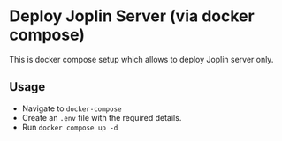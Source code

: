 # Deploy Joplin Server (via docker compose)

This is docker compose setup which allows to deploy Joplin server only.

## Usage

* Navigate to `docker-compose`
* Create an `.env` file with the required details.
* Run `docker compose up -d`